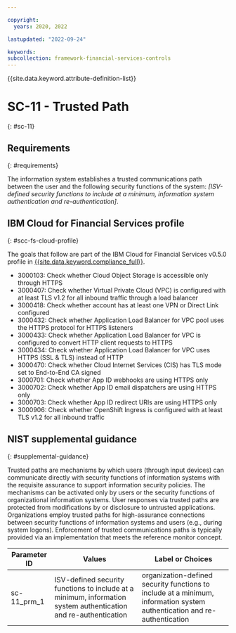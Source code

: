 ```yaml
---

copyright:
  years: 2020, 2022

lastupdated: "2022-09-24"

keywords: 
subcollection: framework-financial-services-controls
---
```


{{site.data.keyword.attribute-definition-list}}

         
# SC-11 - Trusted Path
{: #sc-11}

## Requirements
{: #requirements}

The information system establishes a trusted communications path between the user and the following security functions of the system: _[ISV-defined security functions to include at a minimum, information system authentication and re-authentication]_.

## IBM Cloud for Financial Services profile
{: #scc-fs-cloud-profile}

The goals that follow are part of the IBM Cloud for Financial Services v0.5.0 profile in [{{site.data.keyword.compliance_full}}](/docs/security-compliance?topic=security-compliance-getting-started).

- 3000103: Check whether Cloud Object Storage is accessible only through HTTPS 
- 3000407: Check whether Virtual Private Cloud (VPC) is configured with at least TLS v1.2 for all inbound traffic through a load balancer 
- 3000418: Check whether account has at least one VPN or Direct Link configured 
- 3000432: Check whether Application Load Balancer for VPC pool uses the HTTPS protocol for HTTPS listeners 
- 3000433: Check whether Application Load Balancer for VPC is configured to convert HTTP client requests to HTTPS 
- 3000434: Check whether Application Load Balancer for VPC uses HTTPS (SSL & TLS) instead of HTTP 
- 3000470: Check whether Cloud Internet Services (CIS) has TLS mode set to End-to-End CA signed 
- 3000701: Check whether App ID webhooks are using HTTPS only 
- 3000702: Check whether App ID email dispatchers are using HTTPS only 
- 3000703: Check whether App ID redirect URIs are using HTTPS only 
- 3000906: Check whether OpenShift Ingress is configured with at least TLS v1.2 for all inbound traffic

## NIST supplemental guidance
{: #supplemental-guidance}

Trusted paths are mechanisms by which users (through input devices) can communicate directly with security functions of information systems with the requisite assurance to support information security policies. The mechanisms can be activated only by users or the security functions of organizational information systems. User responses via trusted paths are protected from modifications by or disclosure to untrusted applications. Organizations employ trusted paths for high-assurance connections between security functions of information systems and users (e.g., during system logons). Enforcement of trusted communications paths is typically provided via an implementation that meets the reference monitor concept.

| Parameter ID | Values | Label or Choices |
|---|---|---|
| sc-11_prm_1 | ISV-defined security functions to include at a minimum, information system authentication and re-authentication | organization-defined security functions to include at a minimum, information system authentication and re-authentication |

